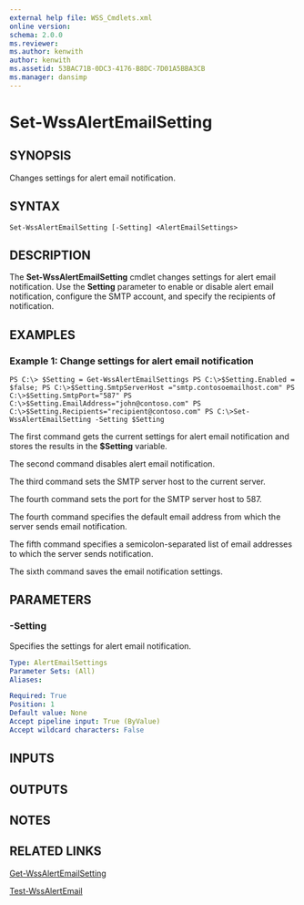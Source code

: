 ```yaml
---
external help file: WSS_Cmdlets.xml
online version: 
schema: 2.0.0
ms.reviewer:
ms.author: kenwith
author: kenwith
ms.assetid: 53BAC71B-0DC3-4176-B8DC-7D01A5BBA3CB
ms.manager: dansimp
---
```


# Set-WssAlertEmailSetting

## SYNOPSIS
Changes settings for alert email notification.

## SYNTAX

```
Set-WssAlertEmailSetting [-Setting] <AlertEmailSettings>
```

## DESCRIPTION
The **Set-WssAlertEmailSetting** cmdlet changes settings for alert email notification.
Use the **Setting** parameter to enable or disable alert email notification, configure the SMTP account, and specify the recipients of notification.

## EXAMPLES

### Example 1: Change settings for alert email notification
```
PS C:\> $Setting = Get-WssAlertEmailSettings PS C:\>$Setting.Enabled = $false; PS C:\>$Setting.SmtpServerHost ="smtp.contosoemailhost.com" PS C:\>$Setting.SmtpPort="587" PS C:\>$Setting.EmailAddress="john@contoso.com" PS C:\>$Setting.Recipients="recipient@contoso.com" PS C:\>Set-WssAlertEmailSetting -Setting $Setting
```

The first command gets the current settings for alert email notification and stores the results in the **$Setting** variable.

The second command disables alert email notification.

The third command sets the SMTP server host to the current server.

The fourth command sets the port for the SMTP server host to 587.

The fourth command specifies the default email address from which the server sends email notification.

The fifth command specifies a semicolon-separated list of email addresses to which the server sends notification.

The sixth command saves the email notification settings.

## PARAMETERS

### -Setting
Specifies the settings for alert email notification.

```yaml
Type: AlertEmailSettings
Parameter Sets: (All)
Aliases: 

Required: True
Position: 1
Default value: None
Accept pipeline input: True (ByValue)
Accept wildcard characters: False
```

## INPUTS

## OUTPUTS

## NOTES

## RELATED LINKS

[Get-WssAlertEmailSetting](./Get-WssAlertEmailSetting.md)

[Test-WssAlertEmail](./Test-WssAlertEmail.md)

